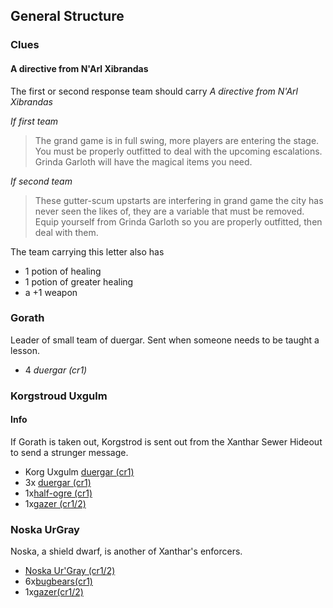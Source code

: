 ## General Structure

### Clues

#### A directive from N'Arl Xibrandas

The first or second response team should carry *A directive from N'Arl Xibrandas*

*If first team*

> The grand game is in full swing, more players are entering the stage. You must be properly outfitted to deal with the upcoming escalations. Grinda Garloth will have the magical items you need.

*If second team*

> These gutter-scum upstarts are interfering in grand game the city has never seen the likes of, they are a variable that must be removed. Equip yourself from Grinda Garloth so you are properly outfitted, then deal with them.

The team carrying this letter also has

- 1 potion of healing
- 1 potion of greater healing
- a +1 weapon

### Gorath

Leader of small team of duergar. Sent when someone needs to be taught a lesson.

* 4 *duergar (cr1)*

### Korgstroud Uxgulm

#### Info

If Gorath is taken out, Korgstrod is sent out from the Xanthar Sewer Hideout to send a strunger message.

- Korg Uxgulm [duergar (cr1)](https://www.dndbeyond.com/monsters/duergar)
- 3x [duergar (cr1)](https://www.dndbeyond.com/monsters/duergar)
- 1x[half-ogre (cr1)](https://www.dndbeyond.com/monsters/half_ogre)
- 1x[gazer (cr1/2)](https://www.dndbeyond.com/monsters/gazer)


### Noska UrGray

Noska, a shield dwarf, is another of Xanthar's enforcers.

- [Noska Ur'Gray (cr1/2)](https://www.dndbeyond.com/monsters/Noska-UrGray)
- 6x[bugbears(cr1)](https://www.dndbeyond.com/monsters/bugbears)
- 1x[gazer(cr1/2)](https://www.dndbeyond.com/monsters/gazer)
